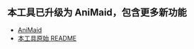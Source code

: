 ## 本工具已升级为 AniMaid，包含更多新功能

- [AniMaid](https://github.com/TheNetAdmin/AniMaid)
- [本工具原始 README](./README.old.md)

